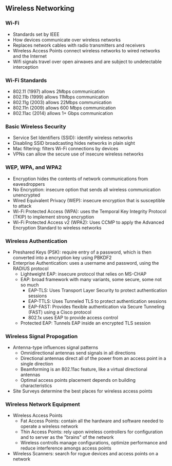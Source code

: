 ## Wireless Networking

### Wi-Fi
* Standards set by IEEE
* How devices communicate over wireless networks
* Replaces network cables with radio transmitters and receivers
* Wireless Access Points connect wireless networks to wired networks and the Internet
* Wifi signals travel over open airwaves and are subject to undetectable interception

### Wi-Fi Standards
* 802.11 (1997) allows 2Mbps communication
* 802.11b (1999) allows 11Mbps communication
* 802.11g (2003) allows 22Mbps communication
* 802.11n (2009) allows 600 Mbps communication
* 802.11ac (2014) allows 1+ Gbps communication

### Basic Wireless Security
* Service Set Identifiers (SSID): identify wireless networks
* Disabling SSID broadcasting hides networks in plain sight
* Mac filtering: filters Wi-Fi connections by devices
* VPNs can allow the secure use of insecure wireless networks

### WEP, WPA, and WPA2
* Encryption hides the contents of network communications from eavesdroppers
* No Encryption: insecure option that sends all wireless communication unencrypted
* Wired Equivalent Privacy (WEP): insecure encryption that is susceptible to attack
* Wi-Fi Protected Access (WPA): uses the Temporal Key Integrity Protocol (TKIP) to implement strong encryption
* Wi-Fi Protected Access v2 (WPA2): Uses CCMP to apply the Advanced Encryption Standard to wireless networks

### Wireless Authentication
* Preshared Keys (PSK): require entry of a password, which is then converted into a encryption key using PBKDF2
* Enterprise Authentication: uses a username and password, using the RADIUS protocol
    * Lightweight EAP: insecure protocol that relies on MS-CHAP
    * EAP: broad framework with many variants, some secure, some not so much
        * EAP-TLS: Uses Transport Layer Security to protect authentication sessions
        * EAP-TTLS: Uses Tunneled TLS to protect authentication sessions
        * EAP-FAST: Provides flexible authentication via Secure Tunneling (FAST) using a Cisco protocol
        * 802.1x uses EAP to provide access control
    * Protected EAP: Tunnels EAP inside an encrypted TLS session
    
### Wireless Signal Propogation
* Antenna-type influences signal patterns
    * Omnidirectional antennas send signals in all directions
    * Directional antennas direct all of the power from an access point in a single direction
    * Beamforming is an 802.11ac feature, like a virtual directional antennas
    * Optimal access points placement depends on building characteristics
* Site Surveys determine the best places for wireless access points

### Wireless Network Equipment
* Wireless Access Points
    * Fat Access Points: contain all the hardware and software needed to operate a wireless network
    * Thin Access Points: rely upon wireless controllers for configuration and to server as the "brains" of the network
    * Wireless controlls manage configurations, optimize performance and reduce interference amongs access points
* Wireless Scanners: search for rogue devices and access points on a network